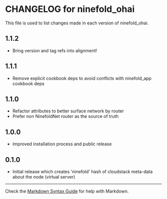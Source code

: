 # CHANGELOG for ninefold_ohai

This file is used to list changes made in each version of ninefold_ohai.

## 1.1.2

* Bring version and tag refs into alignment!

## 1.1.1

* Remove explicit cookbook deps to avoid conflicts with ninefold_app cookbook deps

## 1.1.0

* Refactor attributes to better surface network by router
* Prefer non NinefoldNet router as the source of truth

## 1.0.0

* Improved installation process and public release

## 0.1.0

* Initial release which creates 'ninefold' hash of cloudstack meta-data about the node (virtual server)

- - - 
Check the [Markdown Syntax Guide](http://daringfireball.net/projects/markdown/syntax) for help with Markdown.

